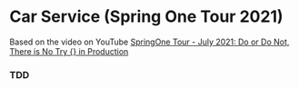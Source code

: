 # Car Service (Spring One Tour 2021)
Based on the video on YouTube [SpringOne Tour - July 2021: Do or Do Not, There is No Try {} in Production
](https://www.youtube.com/watch?v=pQwMws6we6I)  

### TDD
